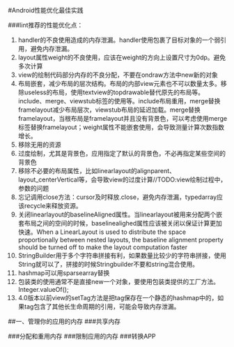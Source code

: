 #Android性能优化最佳实践

###lint推荐的性能优化点：

1. handler的不良使用造成的内存泄漏。handler使用包裹了目标对象的一个弱引用，避免内存泄漏。
2. layout属性weight的不良使用，应该在weight的方向上设置尺寸为0dp。避免多次计算
3. view的绘制代码部分内存的不良分配，不要在ondraw方法中new新的对象
4. 布局嵌套，减少布局的层次结构。布局的内部view元素也不可以数量太多。移除useless的布局，使用textview的topdrawable替代原先的布局等。include、merge、viewstub标签的使用等。include布局重用，merge替换framelayout减少布局层次，viewstub布局的延迟加载。merge替换framelayout，当根布局是framelayout并且没有背景色，可以考虑使用merge标签替换framelayout；weight属性不能嵌套使用，会导致测量计算次数指数增长。
5. 移除无用的资源
6. 过度绘制，尤其是背景色，应用指定了默认的背景色，不必再指定某些空间的背景色
7. 移除不必要的布局属性，比如linearlayout的alignparent、layout_centerVertical等，会导致view的过度计算//TODO:view绘制过程中，参数的问题
8. 忘记调用close方法：cursor及时释放.close，避免内存泄漏，typedarray应该recycle来释放资源。
9. 关闭linearlayout的baselineAligned属性。当linearlayout被用来分配两个嵌套布局之间的空间的时候，baselinealighed属性应该被关闭以保证计算更加快速。When a LinearLayout is used to distribute the space proportionally between nested layouts, the baseline alignment property should be turned off to make the layout computation faster
10. StringBuilder用于多个字符串拼接有利，如果数量比较少的字符串拼接，使用String就可以了，拼接的时候Stringbuilder不要和string混合使用。
11. hashmap可以用sparsearray替换
12. 包装类的使用通常不是直接new一个对象，要使用包装类提供的工厂方法。Integer.valueOf();
13. 4.0版本以前view的setTag方法是把tag保存在一个静态的hashmap中的，如果tag包含了其他长生命周期的引用，可能会导致内存泄漏。


##一、管理你的应用的内存
###共享内存

###分配和重用内存
###限制应用的内存
###转换APP